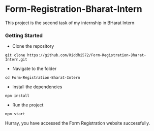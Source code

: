 # Form-Registration-Bharat-Intern

This project is the second task of my internship in BHarat Intern

### Getting Started
- Clone the repository
```
git clone https://github.com/Riddhi572/Form-Registration-Bharat-Intern.git
```

- Navigate to the folder
```
cd Form-Registration-Bharat-Intern
```

- Install the dependencies
```
npm install
```

- Run the project
```
npm start
```

Hurray, you have accessed the Form Registration website successfully.
